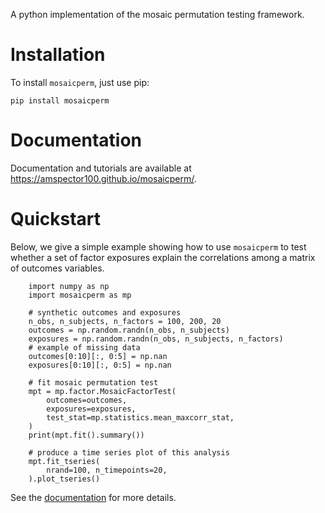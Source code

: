 A python implementation of the mosaic permutation testing framework.

# Installation

To install ``mosaicperm``, just use pip:

``pip install mosaicperm``

# Documentation

Documentation and tutorials are available at https://amspector100.github.io/mosaicperm/.

# Quickstart

Below, we give a simple example showing how to use ``mosaicperm`` to test whether a set of factor exposures explain the correlations among a matrix of outcomes variables.

```
	import numpy as np
	import mosaicperm as mp

	# synthetic outcomes and exposures
	n_obs, n_subjects, n_factors = 100, 200, 20
	outcomes = np.random.randn(n_obs, n_subjects)
	exposures = np.random.randn(n_obs, n_subjects, n_factors)
	# example of missing data
	outcomes[0:10][:, 0:5] = np.nan
	exposures[0:10][:, 0:5] = np.nan

	# fit mosaic permutation test
	mpt = mp.factor.MosaicFactorTest(
		outcomes=outcomes,
		exposures=exposures,
		test_stat=mp.statistics.mean_maxcorr_stat,
	)
	print(mpt.fit().summary())

	# produce a time series plot of this analysis
	mpt.fit_tseries(
		nrand=100, n_timepoints=20,
	).plot_tseries()
```

See the [documentation](https://amspector100.github.io/mosaicperm/) for more details.